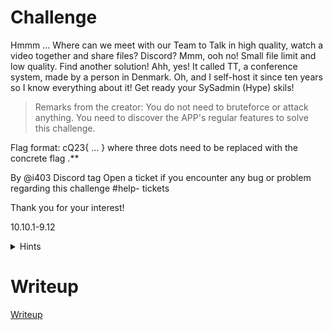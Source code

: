 # Challenge

Hmmm ... Where can we meet with our Team to Talk in
high quality, watch a video together and share files?
Discord? Mmm, ooh no! Small file limit and low quality.
Find another solution! Ahh, yes! It called TT, a
conference system, made by a person in Denmark. Oh,
and I self-host it since ten years so I know everything
about it! Get ready your SySadmin (Hype) skils!

> Remarks from the creator: You do not need to
> bruteforce or attack anything. You need to discover
> the APP's regular features to solve this challenge.

Flag format: cQ23{ ... } where three dots need to be
replaced with the concrete flag .**

By @i403 Discord tag Open a ticket if you encounter
any bug or problem regarding this challenge #help-
tickets

Thank you for your interest!

10.10.1-9.12

<details>
  <summary>Hints</summary> 

It is an avesome conference client, that makes
everything that need when we are talking ... If we talk
about a long text or an avesome picture. Client:
Teamtalk | download it from bearware.dk

Have you found the SSH server? Credentials are `teamtalkguest:teamtalkguestpassword`.

</details>


# Writeup

[Writeup](WRITEUP.md)
